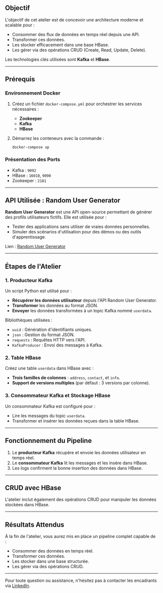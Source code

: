 

## Objectif

L'objectif de cet atelier est de concevoir une architecture moderne et scalable pour :
- Consommer des flux de données en temps réel depuis une API.
- Transformer ces données.
- Les stocker efficacement dans une base HBase.
- Les gérer via des opérations CRUD (Create, Read, Update, Delete).

Les technologies clés utilisées sont **Kafka** et **HBase**.

---

## Prérequis

### Environnement Docker
1. Créez un fichier `docker-compose.yml` pour orchestrer les services nécessaires :
   - **Zookeeper**
   - **Kafka**
   - **HBase**

2. Démarrez les conteneurs avec la commande :
   ```bash
   docker-compose up
   ```

### Présentation des Ports
- Kafka : `9092`
- HBase : `16010`, `9090`
- Zookeeper : `2181`

---

## API Utilisée : Random User Generator

**Random User Generator** est une API open-source permettant de générer des profils utilisateurs fictifs. Elle est utilisée pour :
- Tester des applications sans utiliser de vraies données personnelles.
- Simuler des scénarios d'utilisation pour des démos ou des outils d'apprentissage.

Lien : [Random User Generator](https://randomuser.me)

---

## Étapes de l'Atelier

### 1. Producteur Kafka

Un script Python est utilisé pour :
- **Récupérer les données utilisateur** depuis l'API Random User Generator.
- **Transformer** les données au format JSON.
- **Envoyer** les données transformées à un topic Kafka nommé `userdata`.

Bibliothèques utilisées :
- `uuid` : Génération d'identifiants uniques.
- `json` : Gestion du format JSON.
- `requests` : Requêtes HTTP vers l'API.
- `KafkaProducer` : Envoi des messages à Kafka.

### 2. Table HBase

Créez une table `userdata` dans HBase avec :
- **Trois familles de colonnes** : `address`, `contact`, et `info`.
- **Support de versions multiples** (par défaut : 3 versions par colonne).

### 3. Consommateur Kafka et Stockage HBase

Un consommateur Kafka est configuré pour :
- Lire les messages du topic `userdata`.
- Transformer et insérer les données reçues dans la table HBase.

---

## Fonctionnement du Pipeline

1. Le **producteur Kafka** récupère et envoie les données utilisateur en temps réel.
2. Le **consommateur Kafka** lit les messages et les insère dans HBase.
3. Les logs confirment la bonne insertion des données dans HBase.

---

## CRUD avec HBase

L'atelier inclut également des opérations CRUD pour manipuler les données stockées dans HBase.

---

## Résultats Attendus

À la fin de l'atelier, vous aurez mis en place un pipeline complet capable de :
- Consommer des données en temps réel.
- Transformer ces données.
- Les stocker dans une base structurée.
- Les gérer via des opérations CRUD.

---

Pour toute question ou assistance, n'hésitez pas à contacter les encadrants via [LinkedIn](https://ma.linkedin.com/in/youssef-souaidi-64371b251).
